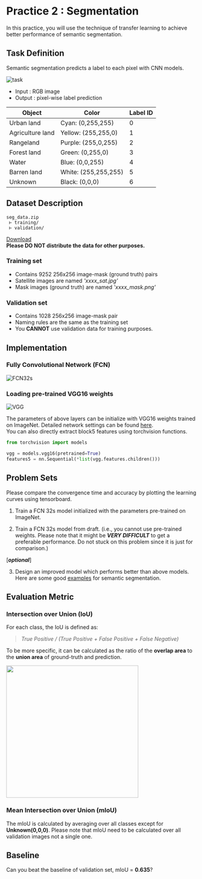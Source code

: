 Practice 2 : Segmentation
===
In this practice, you will use the technique of transfer learning to achieve better performance of semantic segmentation.

## Task Definition
Semantic segmentation predicts a label to each pixel with CNN models.

![task](https://i.imgur.com/feD4Hv2.png)

* Input : RGB image
* Output : pixel-wise label prediction


| Object | Color | Label ID |
| -------- | -------- | -------- |
| Urban land | Cyan: (0,255,255) | 0    |
| Agriculture land | Yellow: (255,255,0) | 1    |
| Rangeland | Purple: (255,0,255) | 2    |
| Forest land  | Green: (0,255,0) | 3    |
| Water | Blue: (0,0,255) | 4    |
| Barren land | White: (255,255,255) | 5    |
| Unknown | Black: (0,0,0) | 6    |

## Dataset Description
```
seg_data.zip
 ⊢ training/
 ⊢ validation/
```

[Download](https://drive.google.com/file/d/11UOONxz2djoeKbEGeh7ihxw3W3YCoTrq/view?usp=sharing)  
**Please DO NOT distribute the data for other purposes.**

### Training set
* Contains 9252 256x256 image-mask (ground truth) pairs
* Satellite images are named *'xxxx_sat.jpg'*
* Mask images (ground truth) are named *'xxxx_mask.png'*

### Validation set
* Contains 1028 256x256 image-mask pair
* Naming rules are the same as the training set
* You **CANNOT** use validation data for training purposes.

## Implementation

### Fully Convolutional Network (FCN)
![FCN32s](https://i.imgur.com/x8PX7ZX.png)

### Loading pre-trained VGG16 weights
![VGG](https://i.imgur.com/RQadXlb.png)

The parameters of above layers can be initialize with VGG16 weights trained on ImageNet. Detailed network settings can be found [here](https://github.com/meetshah1995/pytorch-semseg/blob/master/ptsemseg/models/fcn.py).  
You can also directly extract block5 features using torchvision functions.

```python
from torchvision import models

vgg = models.vgg16(pretrained=True)
features5 = nn.Sequential(*list(vgg.features.children()))
```

## Problem Sets
Please compare the convergence time and accuracy by plotting the learning curves using tensorboard.

1. Train a FCN 32s model initialized with the parameters pre-trained on ImageNet.

2. Train a FCN 32s model from draft. (i.e., you cannot use pre-trained weights. Please note that it might be ***VERY DIFFICULT*** to get a preferable performance. Do not stuck on this problem since it is just for comparison.)


[***optional***]

3. Design an improved model which performs better than above models. Here are some good [examples](https://meetshah1995.github.io/semantic-segmentation/deep-learning/pytorch/visdom/2017/06/01/semantic-segmentation-over-the-years.html) for semantic segmentation.


## Evaluation Metric

### Intersection over Union (IoU)
For each class, the IoU is defined as: 
> *True Positive / (True Positive + False Positive + False Negative)*

To be more specific, it can be calculated as the ratio of the **overlap area** to the **union area** of ground-truth and prediction.

<img src="https://i.imgur.com/zhCdhwG.png" height="350">

### Mean Intersection over Union (mIoU)
The mIoU is calculated by averaging over all classes except for **Unknown(0,0,0)**. Please note that mIoU need to be calculated over all validation images not a single one.

## Baseline
Can you beat the baseline of validation set, mIoU = **0.635**?